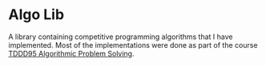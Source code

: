 # Algo Lib

A library containing competitive programming algorithms that I have implemented. Most of the implementations were done as part of the course [TDDD95 Algorithmic Problem Solving](https://www.ida.liu.se/~TDDD95/).
